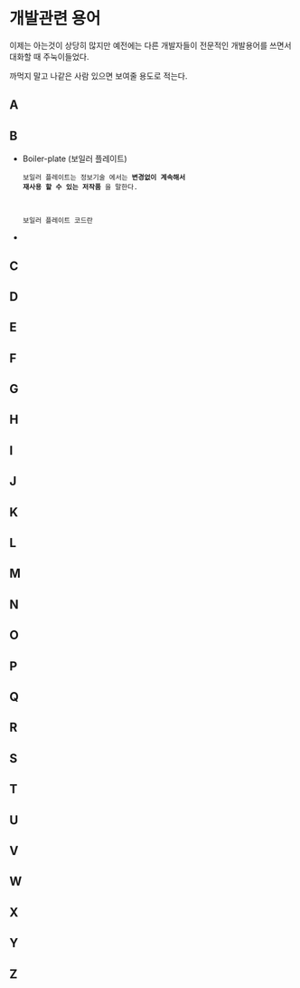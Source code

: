 # 개발관련 용어



이제는 아는것이 상당히 많지만 예전에는 다른 개발자들이 전문적인 개발용어를 쓰면서 대화할 때 주눅이들었다.

까먹지 말고 나같은 사람 있으면 보여줄 용도로 적는다.



## A

## B

- Boiler-plate (보일러 플레이트)

  <code>보일러 플레이트는 정보기술 에서는 **변경없이 계속해서 재사용 할 수 있는 저작품** 을 말한다.



  보일러 플레이트 코드란</code>

- 



## C



## D



## E



## F



## G



## H



## I



## J



## K



## L



## M



## N



## O



## P



## Q



## R



## S



## T



## U



## V





## W



## X



## Y



## Z

